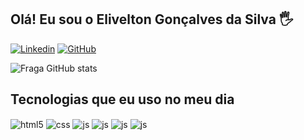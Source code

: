 ## Olá! Eu sou o Elivelton Gonçalves da Silva 🖐️

[![Linkedin](https://img.shields.io/badge/LinkedIn-0077B5?style=for-the-badge&logo=linkedin&logoColor=white)](linkedin.com/in/elivelton-gonçalves-silva-02bb13100)
[![GitHub](https://img.shields.io/badge/GitHub-100000?style=for-the-badge&logo=github&logoColor=white)](https://github.com/EliveltonEGS/)

![Fraga GitHub stats](https://github-readme-stats.vercel.app/api?username=EliveltonEGS&show_icons=true&theme=dracula&count_private=true)

## Tecnologias que eu uso no meu dia

<div style="display: inline_block">
  <img align="center" alt="html5" src="https://img.shields.io/badge/HTML5-E34F26?style=for-the-badge&logo=html5&logoColor=white" />
  <img align="center" alt="css" src="https://img.shields.io/badge/CSS3-1572B6?style=for-the-badge&logo=css3&logoColor=white" />
  <img align="center" alt="js" src="https://img.shields.io/badge/JavaScript-F7DF1E?style=for-the-badge&logo=javascript&logoColor=black" />
  <img align="center" alt="js" src="https://img.shields.io/badge/Vue.js-35495E?style=for-the-badge&logo=vue.js&logoColor=4FC08D" />
  <img align="center" alt="js" src="https://img.shields.io/badge/Angular-DD0031?style=for-the-badge&logo=angular&logoColor=white" />
  <img align="center" alt="js" src="https://img.shields.io/badge/PHP-777BB4?style=for-the-badge&logo=php&logoColor=white" />
</div><br/>

